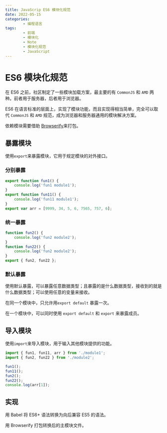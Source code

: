 ```yaml
---
title: JavaScrip ES6 模块化规范
date: 2022-05-15
categories:
        - 编程语言
tags:
        - 前端
        - 模块化
        - Note
        - 模块化规范
        - JavaScript
---
```


# ES6 模块化规范

在 ES6 之前，社区制定了一些模块加载方案，最主要的有 `CommonJS` 和 `AMD` 两种。前者用于服务器，后者用于浏览器。

ES6 在语言标准的层面上，实现了模块功能，而且实现得相当简单，完全可以取代 `CommonJS` 和 `AMD` 规范，成为浏览器和服务器通用的模块解决方案。

依赖模块需要借助 [Browserify](https://browserify.org/#install)来打包。

## 暴露模块

使用`export`来暴露模块，它用于规定模块的对外接口。

### 分别暴露

```js
export function fun1() {
	console.log('fun1 module1');
}
export function fun11() {
	console.log('fun11 module1');
}
export var arr = [9999, 34, 5, 6, 7565, 757, 6];
```

### 统一暴露

```js
function fun2() {
	console.log('fun2 module2');
}
function fun22() {
	console.log('fun2 module2');
}
export { fun2, fun22 };
```

### 默认暴露

使用默认暴露，可以暴露任意数据类型；且暴露的是什么数据类型，接收到的就是什么数据类型；可以使用任意的变量来接收。

在同一个模块中，只允许用`export default` 暴露一次。

在一个模块中，可以同时使用 `export default` 和 `export` 来暴露成员。

## 导入模块

使用`import`来导入模块，用于输入其他模块提供的功能。

```js
import { fun1, fun11, arr } from './module1';
import { fun2, fun22 } from './module2';

fun1();
fun11();
fun2();
fun22();
console.log(arr[1]);
```

## 实现

用 Babel 将 ES6+ 语法转换为向后兼容 ES5 的语法。

用 Browserify 打包转换后的主模块文件。

